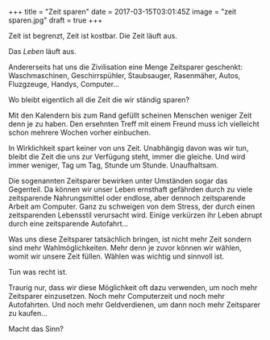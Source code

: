 +++
title = "Zeit sparen"
date = 2017-03-15T03:01:45Z
image = "zeit sparen.jpg"
draft = true
+++

Zeit ist begrenzt, Zeit ist kostbar. Die Zeit läuft aus.

Das *Leben* läuft aus.

Andererseits hat uns die Zivilisation eine Menge Zeitsparer geschenkt: Waschmaschinen, Geschirrspühler, Staubsauger, Rasenmäher, Autos, Fluzgzeuge, Handys, Computer…

Wo bleibt eigentlich all die Zeit die wir ständig sparen?

Mit den Kalendern bis zum Rand gefüllt scheinen Menschen weniger Zeit denn je zu haben. Den ersehnten Treff mit einem Freund muss ich vielleicht schon mehrere Wochen vorher einbuchen.

In Wirklichkeit spart keiner von uns Zeit. Unabhängig davon was wir tun, bleibt die Zeit die uns zur Verfügung steht, immer die gleiche. Und wird immer weniger, Tag um Tag, Stunde um Stunde. Unaufhaltsam.

Die sogenannten Zeitsparer bewirken unter Umständen sogar das Gegenteil. Da können wir unser Leben ernsthaft gefährden durch zu viele zeitsparende Nahrungsmittel oder endlose, aber dennoch zeitsparende Arbeit am Computer. Ganz zu schweigen von dem Stress, der durch einen zeitsparenden Lebensstil verursacht wird. Einige verkürzen ihr Leben abrupt durch eine zeitsparende Autofahrt…

Was uns diese Zeitsparer tatsächlich bringen, ist nicht mehr Zeit sondern sind mehr Wahlmöglichkeiten. Mehr denn je zuvor können wir wählen, womit wir unsere Zeit füllen. Wählen was wichtig und sinnvoll ist.

Tun was recht ist.

Traurig nur, dass wir diese Möglichkeit oft dazu verwenden, um noch mehr Zeitsparer einzusetzen. Noch mehr Computerzeit und noch mehr Autofahrten. Und noch mehr Geldverdienen, um dann noch mehr Zeitsparer zu kaufen… 

Macht das Sinn? 